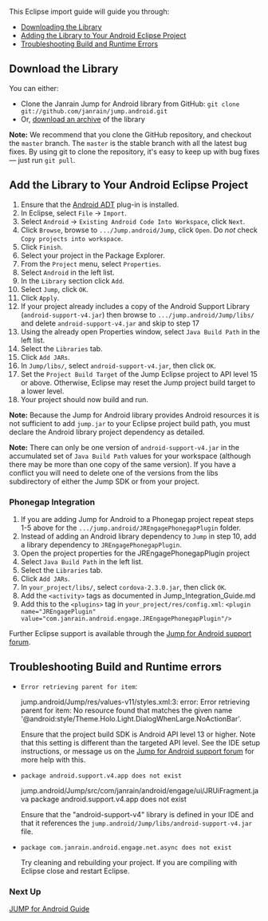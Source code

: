 This Eclipse import guide will guide you through:

* [Downloading the Library](#download-the-library)
* [Adding the Library to Your Android Eclipse Project](#add-the-library-to-your-android-eclipse-project)
* [Troubleshooting Build and Runtime Errors](#troubleshooting-build-and-runtime-errors)

## Download the Library

You can either:

*   Clone the Janrain Jump for Android library from GitHub:
    `git clone git://github.com/janrain/jump.android.git`
*   Or, [download an archive](http://github.com/janrain/jump.android/tags) of the library

**Note:** We recommend that you clone the GitHub repository, and checkout the `master` branch. The `master`
is the stable branch with all the latest bug fixes. By using git to clone the repository, it's easy to keep
up with bug fixes — just run `git pull`.

## Add the Library to Your Android Eclipse Project

1. Ensure that the [Android ADT](http://developer.android.com/sdk/eclipse-adt.html#installing) plug-in is
   installed.
2. In Eclipse, select `File` -> `Import`.
3. Select `Android` -> `Existing Android Code Into Workspace`, click `Next`.
4. Click `Browse`, browse to `.../Jump.android/Jump`, click `Open`.
   Do *not* check `Copy projects into workspace`.
5. Click `Finish`.
6. Select your project in the Package Explorer.
7. From the `Project` menu, select `Properties`.
8. Select `Android` in the left list.
9. In the `Library` section click `Add`.
10. Select `Jump`, click `OK`.
11. Click `Apply`.
12. If your project already includes a copy of the Android Support Library (`android-support-v4.jar`)
    then browse to `.../jump.android/Jump/libs/` and delete `android-support-v4.jar` and skip to step 17
13. Using the already open Properties window, select `Java Build Path` in the left list.
14. Select the `Libraries` tab.
15. Click `Add JARs`.
16. In `Jump/libs/`, select `android-support-v4.jar`, then click `OK`.
18. Set the `Project Build Target` of the Jump Eclipse project to API level 15 or above. Otherwise,
    Eclipse may reset the Jump project build target to a lower level.
19. Your project should now build and run.

**Note:** Because the Jump for Android library provides Android resources it is not sufficient to add
`jump.jar` to your Eclipse project build path, you must declare the Android library project dependency
as detailed.

**Note:** There can only be one version of `android-support-v4.jar` in the accumulated set of `Java Build
Path` values for your workspace (although there may be more than one copy of the same version). If you have
a conflict you will need to delete one of the versions from the libs subdirectory of either the Jump SDK or
from your project.

### Phonegap Integration

1. If you are adding Jump for Android to a Phonegap project repeat steps 1-5 above for the
   `.../jump.android/JREngagePhonegapPlugin` folder.
2. Instead of adding an Android library dependency to `Jump` in step 10, add a library dependency to
   `JREngagePhonegapPlugin`.
3. Open the project properties for the JREngagePhonegapPlugin project
4. Select `Java Build Path` in the left list.
5. Select the `Libraries` tab.
6. Click `Add JARs`.
7. In `your_project/libs/`, select `cordova-2.3.0.jar`, then click `OK`.
8. Add the `<activity>` tags as documented in Jump_Integration_Guide.md
9. Add this to the `<plugins>` tag in `your_project/res/config.xml`:
   `<plugin name="JREngagePlugin" value="com.janrain.android.engage.JREngagePhonegapPlugin"/>`

Further Eclipse support is available through the
[Jump for Android support forum](https://support.janrain.com/forums/20122381-android-library-q-a).

## Troubleshooting Build and Runtime errors

* `Error retrieving parent for item`:

    jump.android/Jump/res/values-v11/styles.xml:3: error: Error retrieving parent for item: No
    resource found that matches the given name '@android:style/Theme.Holo.Light.DialogWhenLarge.NoActionBar'.

   Ensure that the project build SDK is Android API level 13 or higher. Note that this setting is different
   than the targeted API level. See the IDE setup instructions, or message us on the
   [Jump for Android support forum](https://support.janrain.com/forums/20122381-android-library-q-a) for
   more help with this.

* `package android.support.v4.app does not exist`

    jump.android/Jump/src/com/janrain/android/engage/ui/JRUiFragment.java
    package android.support.v4.app does not exist

   Ensure that the "android-support-v4" library is defined in your IDE and that it references the
   `jump.android/Jump/libs/android-support-v4.jar` file.

* `package com.janrain.android.engage.net.async does not exist`

  Try cleaning and rebuilding your project. If you are compiling with Eclipse close and restart Eclipse.

### Next Up

[JUMP for Android Guide](Jump_Integration_Guide.md)
